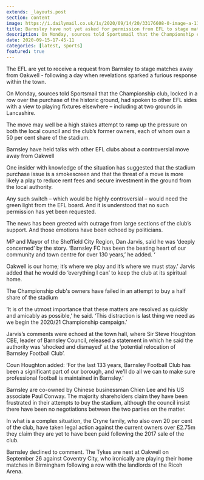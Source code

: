 ```yaml
---
extends: _layouts.post
section: content
image: https://i.dailymail.co.uk/1s/2020/09/14/20/33176608-0-image-a-11_1600113155881.jpg 
title: Barnsley have not yet asked for permission from EFL to stage matches away from Oakwell 
description: On Monday, sources told Sportsmail that the Championship club had spoken to other EFL sides with a view to playing fixtures elsewhere - including at two grounds in Lancashire. 
date: 2020-09-15-17-45-11 
categories: [latest, sports] 
featured: true 
--- 
```

The EFL are yet to receive a request from Barnsley to stage matches away from Oakwell - following a day when revelations sparked a furious response within the town.

On Monday, sources told Sportsmail that the Championship club, locked in a row over the purchase of the historic ground, had spoken to other EFL sides with a view to playing fixtures elsewhere – including at two grounds in Lancashire.

The move may well be a high stakes attempt to ramp up the pressure on both the local council and the club’s former owners, each of whom own a 50 per cent share of the stadium. 

Barnsley have held talks with other EFL clubs about a controversial move away from Oakwell

One insider with knowledge of the situation has suggested that the stadium purchase issue is a smokescreen and that the threat of a move is more likely a play to reduce rent fees and secure investment in the ground from the local authority.

Any such switch – which would be highly controversial – would need the green light from the EFL board. And it is understood that no such permission has yet been requested.

The news has been greeted with outrage from large sections of the club’s support. And those emotions have been echoed by politicians.

MP and Mayor of the Sheffield City Region, Dan Jarvis, said he was ‘deeply concerned’ by the story. ‘Barnsley FC has been the beating heart of our community and town centre for over 130 years,’ he added. ‘

Oakwell is our home; it’s where we play and it’s where we must stay.’ Jarvis added that he would do ‘everything I can’ to keep the club at its spiritual home. 

The Championship club's owners have failed in an attempt to buy a half share of the stadium

‘It is of the utmost importance that these matters are resolved as quickly and amicably as possible,’ he said. ‘This distraction is last thing we need as we begin the 2020/21 Championship campaign.’

Jarvis’s comments were echoed at the town hall, where Sir Steve Houghton CBE, leader of Barnsley Council, released a statement in which he said the authority was ‘shocked and dismayed’ at the ‘potential relocation of Barnsley Football Club’.

Coun Houghton added: ‘For the last 133 years, Barnsley Football Club has been a significant part of our borough, and we'll do all we can to make sure professional football is maintained in Barnsley.’

Barnsley are co-owned by Chinese businessman Chien Lee and his US associate Paul Conway. The majority shareholders claim they have been frustrated in their attempts to buy the stadium, although the council insist there have been no negotiations between the two parties on the matter.

In what is a complex situation, the Cryne family, who also own 20 per cent of the club, have taken legal action against the current owners over £2.75m they claim they are yet to have been paid following the 2017 sale of the club.

Barnsley declined to comment. The Tykes are next at Oakwell on September 26 against Coventry City, who ironically are playing their home matches in Birmingham following a row with the landlords of the Ricoh Arena.

